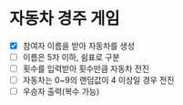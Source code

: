 # 자동차 경주 게임

- [x] 참여자 이름을 받아 자동차를 생성  
- [ ] 이름은 5자 이하, 쉼표로 구분  
- [ ] 횟수를 입력받아 횟수만큼 자동차 전진  
- [ ] 자동차는 0~9의 랜덤값이 4 이상일 경우 전진  
- [ ] 우승자 출력(복수 가능)
